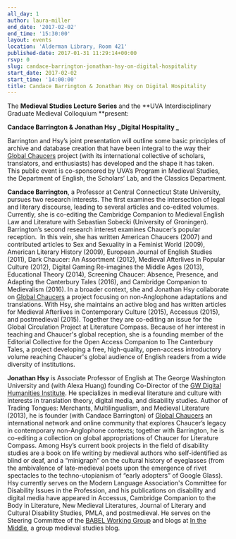 ```yaml
---
all_day: 1
author: laura-miller
end_date: '2017-02-02'
end_time: '15:30:00'
layout: events
location: 'Alderman Library, Room 421'
published-date: 2017-01-31 11:29:14+00:00
rsvp: 0
slug: candace-barrington-jonathan-hsy-on-digital-hospitality
start_date: 2017-02-02
start_time: '14:00:00'
title: Candace Barrington & Jonathan Hsy on Digital Hospitality
---
```


The **Medieval Studies Lecture Series** and the **UVA Interdisciplinary Graduate Medieval Colloquium **present:

**Candace Barrington & Jonathan Hsy**
**_Digital Hospitality _**

Barrington and Hsy’s joint presentation will outline some basic principles of archive and database creation that have been integral to the way their [Global Chaucers](https://globalchaucers.wordpress.com/) project (with its international collective of scholars, translators, and enthusiasts) has developed and the shape it has taken.  This public event is co-sponsored by UVA’s Program in Medieval Studies, the Department of English, the Scholars’ Lab, and the Classics Department.

**Candace Barrington**, a Professor at Central Connecticut State University, pursues two research interests. The first examines the intersection of legal and literary discourse, leading to several articles and co-edited volumes. Currently, she is co-editing the Cambridge Companion to Medieval English Law and Literature with Sebastian Sobecki (University of Groningen). Barrington’s second research interest examines Chaucer’s popular reception.  In this vein, she has written American Chaucers (2007) and contributed articles to Sex and Sexuality in a Feminist World (2009), American Literary History (2009), European Journal of English Studies (2011), Dark Chaucer: An Assortment (2012), Medieval Afterlives in Popular Culture (2012), Digital Gaming Re-imagines the Middle Ages (2013), Educational Theory (2014), Screening Chaucer: Absence, Presence, and Adapting the Canterbury Tales (2016), and Cambridge Companion to Medievalism (2016). In a broader context, she and Jonathan Hsy collaborate on [Global Chaucers](https://globalchaucers.wordpress.com/) a project focusing on non-Anglophone adaptations and translations. With Hsy, she maintains an active blog and has written articles for Medieval Afterlives in Contemporary Culture (2015), Accessus (2015), and postmedieval (2015). Together they are co-editing an issue for the Global Circulation Project at Literature Compass. Because of her interest in teaching and Chaucer's global reception, she is a founding member of the Editorial Collective for the Open Access Companion to The Canterbury Tales, a project developing a free, high-quality, open-access introductory volume reaching Chaucer's global audience of English readers from a wide diversity of institutions.

**Jonathan Hsy** is Associate Professor of English at The George Washington University and (with Alexa Huang) founding Co-Director of the [GW Digital Humanities Institute](https://gwdhi.org/). He specializes in medieval literature and culture with interests in translation theory, digital media, and disability studies. Author of Trading Tongues: Merchants, Multilingualism, and Medieval Literature (2013), he is founder (with Candace Barrington) of [Global Chaucers](https://globalchaucers.wordpress.com/) an international network and online community that explores Chaucer’s legacy in contemporary non-Anglophone contexts; together with Barrington, he is co-editing a collection on global appropriations of Chaucer for Literature Compass. Among Hsy’s current book projects in the field of disability studies are a book on life writing by medieval authors who self-identified as blind or deaf, and a “minigraph” on the cultural history of eyeglasses (from the ambivalence of late-medieval poets upon the emergence of rivet spectacles to the techno-utopianism of “early adopters” of Google Glass). Hsy currently serves on the Modern Language Association's Committee for Disability Issues in the Profession, and his publications on disability and digital media have appeared in Accessus, Cambridge Companion to the Body in Literature, New Medieval Literatures, Journal of Literary and Cultural Disability Studies, PMLA, and postmedieval. He serves on the Steering Committee of the [BABEL Working Group](https://babel-meeting.org/) and blogs at [In the Middle](http://www.inthemedievalmiddle.com/), a group medieval studies blog.
